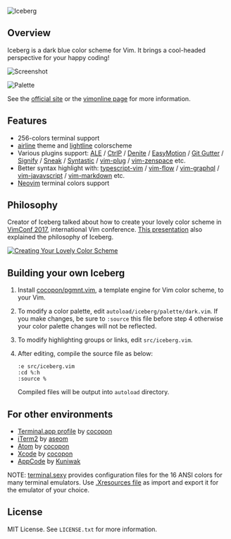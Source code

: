 ![Iceberg](https://cocopon.github.io/iceberg.vim/assets/github/title.png)




Overview
--------
Iceberg is a dark blue color scheme for Vim. It brings a cool-headed perspective
for your happy coding!

![Screenshot](http://cocopon.github.io/iceberg.vim/assets/github/screenshot.png)

![Palette](https://cocopon.github.io/iceberg.vim/assets/github/palette.png)

See the [official site](http://cocopon.github.io/iceberg.vim/) or the
[vimonline page](http://www.vim.org/scripts/script.php?script_id=4820) for more
information.




Features
--------
- 256-colors terminal support
- [airline][airline] theme and [lightline][lightline] colorscheme
- Various plugins support:
  [ALE][ale]
  / [CtrlP][ctrlp]
  / [Denite][denite]
  / [EasyMotion][easymotion]
  / [Git Gutter][git-gutter]
  / [Signify][signify]
  / [Sneak][sneak]
  / [Syntastic][syntastic]
  / [vim-plug][vim-plug]
  / [vim-zenspace][vim-zenspace]
  etc.
- Better syntax highlight with:
  [typescript-vim][typescript-vim]
  / [vim-flow][vim-flow]
  / [vim-graphql][vim-graphql]
  / [vim-javavscript][vim-javascript]
  / [vim-markdown][vim-markdown]
  etc.
- [Neovim][neovim] terminal colors support




Philosophy
----------
Creator of Iceberg talked about how to create your lovely color scheme in [VimConf 2017][vimconf2017], international Vim conference. [This presentation][vimconf-presentation] also explained the philosophy of Iceberg.

[![Creating Your Lovely Color Scheme](http://cocopon.github.io/iceberg.vim/assets/github/creating-your-lovely-color-scheme.png)][vimconf-presentation]




Building your own Iceberg
-------------------------
1. Install [cocopon/pgmnt.vim][pgmnt], a template engine for Vim color scheme, to your Vim.

2. To modify a color palette, edit `autoload/iceberg/palette/dark.vim`. If you 
   make changes, be sure to `:source` this file before step 4 otherwise your color
   palette changes will not be reflected.

3. To modify highlighting groups or links, edit `src/iceberg.vim`.

4. After editing, compile the source file as below:

    ```vim
    :e src/iceberg.vim
    :cd %:h
    :source %
    ```

    Compiled files will be output into `autoload` directory.




For other environments
----------------------
- [Terminal.app profile](http://cocopon.me/app/vim-iceberg/) by [cocopon](https://github.com/cocopon)
- [iTerm2](https://github.com/aseom/dotfiles/blob/master/osx/iterm2/iceberg.itermcolors) by [aseom](https://github.com/aseom)
- [Atom](https://github.com/cocopon/atom-iceberg-syntax/) by [cocopon](https://github.com/cocopon)
- [Xcode](https://github.com/cocopon/xcode-iceberg) by [cocopon](https://github.com/cocopon)
- [AppCode](https://github.com/Kuniwak/iceberg.icls) by [Kuniwak](https://github.com/Kuniwak)

NOTE: [terminal.sexy][terminal-sexy] provides configuration files for
the 16 ANSI colors for many terminal emulators. Use [.Xresources file][xresources]
as import and export it for the emulator of your choice.




License
-------
MIT License. See `LICENSE.txt` for more information.




[ale]:https://github.com/w0rp/ale
[airline]:https://github.com/vim-airline/vim-airline/
[ctrlp]:https://github.com/ctrlpvim/ctrlp.vim
[denite]:https://github.com/Shougo/denite.nvim
[easymotion]:https://github.com/easymotion/vim-easymotion
[git-gutter]:https://github.com/airblade/vim-gitgutter
[lightline]:https://github.com/itchyny/lightline.vim
[neovim]:https://neovim.io/
[pgmnt]:https://github.com/cocopon/pgmnt.vim
[signify]:https://github.com/mhinz/vim-signify/
[sneak]:https://github.com/justinmk/vim-sneak
[syntastic]:http://github.com/vim-syntastic/syntastic
[terminal-sexy]:http://terminal.sexy
[typescript-vim]:https://github.com/leafgarland/typescript-vim
[vim-flow]:https://github.com/flowtype/vim-flow
[vim-graphql]:https://github.com/jparise/vim-graphql
[vim-javascript]:https://github.com/pangloss/vim-javascript
[vim-markdown]:https://github.com/tpope/vim-markdown
[vim-plug]:https://github.com/junegunn/vim-plug
[vim-zenspace]:https://github.com/thinca/vim-zenspace
[vimconf-presentation]:https://speakerdeck.com/cocopon/creating-your-lovely-color-scheme
[vimconf2017]:http://vimconf.vim-jp.org/2017/
[xresources]:https://gist.github.com/cocopon/1d481941907d12db7a0df2f8806cfd41
